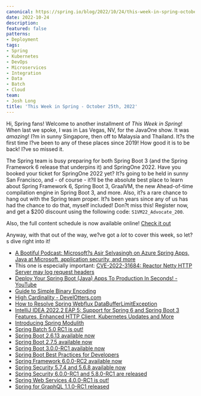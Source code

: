 ```yaml
---
canonical: https://spring.io/blog/2022/10/24/this-week-in-spring-october-25th-2022
date: 2022-10-24
description: 
featured: false
patterns:
- Deployment
tags:
- Spring
- Kubernetes
- DevOps
- Microservices
- Integration
- Data
- Batch
- Cloud
team:
- Josh Long
title: 'This Week in Spring - October 25th, 2022'
---
```


<div>
 <p>Hi, Spring fans! Welcome to another installment of <em>This Week in Spring</em>! When last we spoke, I was in Las Vegas, NV, for the JavaOne show. It was <em>amazing</em>! I?m in sunny Singapore, then off to Malaysia and Thailand. It?s the first time I?ve been to any of these places since 2019! How good it is to be back! I?ve so missed it.</p>
 <p>The Spring team is busy preparing for both Spring Boot 3 (and the Spring Framework 6 release that underpins it) and SpringOne 2022. Have you booked your ticket for SpringOne 2022 yet? It?s going to be held in sunny San Francisco, and - of course - it?ll be the absolute best place to learn about Spring Framework 6, Spring Boot 3, GraalVM, the new Ahead-of-time compilation engine in Spring Boot 3, and more. Also, it?s a rare chance to hang out with the Spring team proper. It?s been years since any of us has had the chance to do that, myself included! Don?t miss this! Register now, and get a $200 discount using the following code: <code>S1VM22_Advocate_200</code>.</p>
 <p>Also, the full content schedule is now available online! <a href="https://springone.io">Check it out</a></p>
 <p>Anyway, with that out of the way, we?ve got a <em>lot</em> to cover this week, so let?s dive right into it!</p>
 <ul>
  <li><a href="https://spring.io/blog/2022/10/20/a-bootiful-podcast-microsoft-s-asir-selvasingh-on-azure-spring-apps-java-at-microsoft-application-security-and-more">A Bootiful Podcast: Microsoft?s Asir Selvasingh on Azure Spring Apps, Java at Microsoft, application security, and more</a></li>
  <li>This one is especially important: <a href="https://spring.io/blog/2022/10/20/cve-2022-31684-reactor-netty-http-server-may-log-request-headers">CVE-2022-31684: Reactor Netty HTTP Server may log request headers</a></li>
  <li><a href="https://www.youtube.com/watch?v=LjUbSiIWUNw">Deploy Your Spring Boot (Java) Apps To Production In Seconds! - YouTube</a></li>
  <li><a href="https://feeds.feedblitz.com/~/716762110/0/baeldung~Guide-to-Simple-Binary-Encoding">Guide to Simple Binary Encoding</a></li>
  <li><a href="https://develotters.com/posts/high-cardinality/">High Cardinality - DevelOtters.com</a></li>
  <li><a href="https://feeds.feedblitz.com/~/715972472/0/baeldung~How-to-Resolve-Spring-Webflux-DataBufferLimitException">How to Resolve Spring Webflux DataBufferLimitException</a></li>
  <li><a href="https://blog.jetbrains.com/idea/2022/06/intellij-idea-2022-2-eap-5/">IntelliJ IDEA 2022.2 EAP 5: Support for Spring 6 and Spring Boot 3 Features, Enhanced HTTP Client, Kubernetes Updates and More </a></li>
  <li><a href="https://spring.io/blog/2022/10/21/introducing-spring-modulith">Introducing Spring Modulith</a></li>
  <li><a href="https://spring.io/blog/2022/10/20/spring-batch-5-0-rc1-is-out">Spring Batch 5.0 RC1 is out!</a></li>
  <li><a href="https://spring.io/blog/2022/10/20/spring-boot-2-6-13-available-now">Spring Boot 2.6.13 available now</a></li>
  <li><a href="https://spring.io/blog/2022/10/20/spring-boot-2-7-5-available-now">Spring Boot 2.7.5 available now</a></li>
  <li><a href="https://spring.io/blog/2022/10/20/spring-boot-3-0-0-rc1-available-now">Spring Boot 3.0.0-RC1 available now</a></li>
  <li><a href="https://medium.com/@raviyasas/spring-boot-best-practices-for-developers-3f3bdffa0090">Spring Boot Best Practices for Developers</a></li>
  <li><a href="https://spring.io/blog/2022/10/20/spring-framework-6-0-0-rc2-available-now">Spring Framework 6.0.0-RC2 available now</a></li>
  <li><a href="https://spring.io/blog/2022/10/18/spring-security-5-7-4-and-5-6-8-available-now">Spring Security 5.7.4 and 5.6.8 available now</a></li>
  <li><a href="https://spring.io/blog/2022/10/18/spring-security-6-0-0-rc1-and-5-8-0-rc1-are-released">Spring Security 6.0.0-RC1 and 5.8.0-RC1 are released</a></li>
  <li><a href="https://spring.io/blog/2022/10/18/spring-web-services-4-0-0-rc1-is-out">Spring Web Services 4.0.0-RC1 is out!</a></li>
  <li><a href="https://spring.io/blog/2022/10/18/spring-for-graphql-1-1-0-rc1-released">Spring for GraphQL 1.1.0-RC1 released</a></li>
 </ul>
</div>

